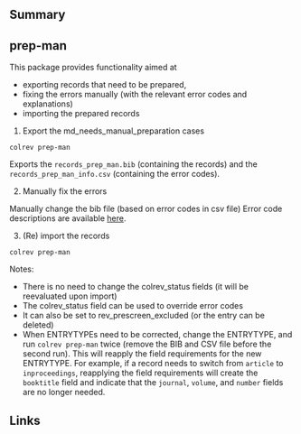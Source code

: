 ## Summary

## prep-man

This package provides functionality aimed at
- exporting records that need to be prepared,
- fixing the errors manually (with the relevant error codes and explanations)
- importing the prepared records

1. Export the md_needs_manual_preparation cases

```
colrev prep-man
```

Exports the `records_prep_man.bib` (containing the records) and the `records_prep_man_info.csv` (containing the error codes).

2. Manually fix the errors

Manually change the bib file (based on error codes in csv file)
Error code descriptions are available [here](https://colrev.readthedocs.io/en/latest/resources/quality_model.html).

3. (Re) import the records

```
colrev prep-man
```

Notes:

- There is no need to change the colrev_status fields (it will be reevaluated upon import)
- The colrev_status field can be used to override error codes
- It can also be set to rev_prescreen_excluded (or the entry can be deleted)
- When ENTRYTYPEs need to be corrected, change the ENTRYTYPE, and run `colrev prep-man` twice (remove the BIB and CSV file before the second run). This will reapply the field requirements for the new ENTRYTYPE. For example, if a record needs to switch from `article` to `inproceedings`, reapplying the field requirements will create the `booktitle` field and indicate that the `journal`, `volume`, and `number` fields are no longer needed.

## Links
